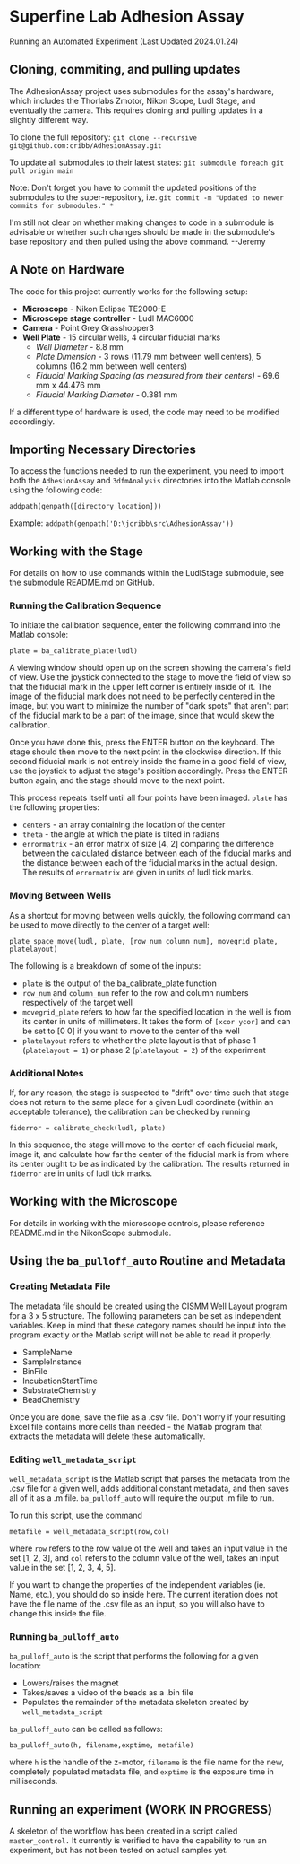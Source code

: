 # Superfine Lab Adhesion Assay
Running an Automated Experiment (Last Updated 2024.01.24)

## Cloning, commiting, and pulling updates
The AdhesionAssay project uses submodules for the assay's hardware, which includes the Thorlabs Zmotor, Nikon Scope, Ludl Stage, and eventually the camera. This requires cloning and pulling updates in a slightly different way.

To clone the full repository: `git clone --recursive git@github.com:cribb/AdhesionAssay.git`

To update all submodules to their latest states: `git submodule foreach git pull origin main`

Note: Don't forget you have to commit the updated positions of the submodules to the super-repository, i.e. `git commit -m "Updated to newer commits for submodules." *`

I'm still not clear on whether making changes to code in a submodule is advisable or whether such changes should be made in the submodule's base repository and then pulled using the above command. --Jeremy

## A Note on Hardware

The code for this project currently works for the following setup:

- **Microscope** - Nikon Eclipse TE2000-E
- **Microscope stage controller** - Ludl MAC6000
- **Camera** - Point Grey Grasshopper3
- **Well Plate** - 15 circular wells, 4 circular fiducial marks
	- _Well Diameter_ - 8.8 mm
	- _Plate Dimension_ - 3 rows (11.79 mm between well centers), 5 columns (16.2 mm between well centers)
	- _Fiducial Marking Spacing (as measured from their centers)_ - 69.6 mm x 44.476 mm 
	- _Fiducial Marking Diameter_ - 0.381 mm
	
If a different type of hardware is used, the code may need to be modified accordingly.

## Importing Necessary Directories

To access the functions needed to run the experiment, you need to import both the `AdhesionAssay` and `3dfmAnalysis` directories into the Matlab console 
using the following code:

`addpath(genpath([directory_location]))`

Example: `addpath(genpath('D:\jcribb\src\AdhesionAssay'))`


## Working with the Stage

For details on how to use commands within the LudlStage submodule, see the submodule README.md on GitHub.

### Running the Calibration Sequence

To initiate the calibration sequence, enter the following command into the Matlab console:

`plate = ba_calibrate_plate(ludl)`

A viewing window should open up on the screen showing the camera's field of view. Use the joystick connected to the stage to move the field of view so 
that the fiducial mark in the upper left corner is entirely inside of it. The image of the fiducial mark does not need to be perfectly centered in the 
image, but you want to minimize the number of "dark spots" that aren't part of the fiducial mark to be a part of the image, since that would skew the
calibration. 

Once you have done this, press the ENTER button on the keyboard. The stage should then move to the next point in the clockwise direction. If this 
second fiducial mark is not entirely inside the frame in a good field of view, use the joystick to adjust the stage's position accordingly. Press the 
ENTER button again, and the stage should move to the next point.

This process repeats itself until all four points have been imaged. `plate` has the following properties:

- `centers` - an array containing the location of the center
- `theta` - the angle at which the plate is tilted in radians
- `errormatrix` - an error matrix of size [4, 2] comparing the difference between the calculated distance between each of the fiducial marks and 
the distance between each of the fiducial marks in the actual design. The results of `errormatrix` are given in units of ludl tick marks. 


### Moving Between Wells

As a shortcut for moving between wells quickly, the following command can be used to move directly to the center of a target well:

`plate_space_move(ludl, plate, [row_num column_num], movegrid_plate, platelayout)`

The following is a breakdown of some of the inputs:

- `plate` is the output of the ba_calibrate_plate function
- `row_num` and `column_num` refer to the row and column numbers respectively of the target well
- `movegrid_plate` refers to how far the specified location in the well is from its center in units of millimeters. It takes the form of `[xcor ycor]`
and can be set to [0 0] if you want to move to the center of the well
- `platelayout` refers to whether the plate layout is that of phase 1 (`platelayout = 1`) or phase 2 (`platelayout = 2`) of the experiment

### Additional Notes

If, for any reason, the stage is suspected to "drift" over time such that stage does not return to the same place for a given Ludl coordinate 
(within an acceptable tolerance), the calibration can be checked by running

`fiderror = calibrate_check(ludl, plate)`

In this sequence, the stage will move to the center of each fiducial mark, image it, and calculate how far the center of the fiducial mark is 
from where its center ought to be as indicated by the calibration. The results returned in `fiderror` are in units of ludl tick marks.

## Working with the Microscope

For details in working with the microscope controls, please reference README.md in the NikonScope submodule.

## Using the `ba_pulloff_auto` Routine and Metadata

### Creating Metadata File

The metadata file should be created using the CISMM Well Layout program for a 3 x 5 structure. The following parameters can be set as independent variables. 
Keep in mind that these category names should be input into the program exactly or the Matlab script will not be able to read it properly.

- SampleName
- SampleInstance
- BinFile
- IncubationStartTime
- SubstrateChemistry
- BeadChemistry

Once you are done, save the file as a .csv file. Don't worry if your resulting Excel file contains more cells than needed - the Matlab program that extracts 
the metadata will delete these automatically.

### Editing `well_metadata_script`

`well_metadata_script` is the Matlab script that parses the metadata from the .csv file for a given well, adds additional constant metadata, and then saves 
all of it as a .m file. `ba_pulloff_auto` will require the output .m file to run.

To run this script, use the command

`metafile = well_metadata_script(row,col)`

where `row` refers to the row value of the well and takes an input value in the set [1, 2, 3], and `col` refers to the column value of the well, takes an input 
value in the set [1, 2, 3, 4, 5].

If you want to change the properties of the independent variables (ie. Name, etc.), you should do so inside here. The current iteration does not have the file name of the .csv file 
as an input, so you will also have to change this inside the file.

### Running `ba_pulloff_auto`

`ba_pulloff_auto` is the script that performs the following for a given location:

- Lowers/raises the magnet
- Takes/saves a video of the beads as a .bin file
- Populates the remainder of the metadata skeleton created by `well_metadata_script`

`ba_pulloff_auto` can be called as follows:

`ba_pulloff_auto(h, filename,exptime, metafile)`

where `h` is the handle of the z-motor, `filename` is the file name for the new, completely populated metadata file, and `exptime` is the exposure time in milliseconds.

## Running an experiment (WORK IN PROGRESS)

A skeleton of the workflow has been created in a script called `master_control.` It currently is verified to have the capability to run an experiment, but has not been
tested on actual samples yet.


